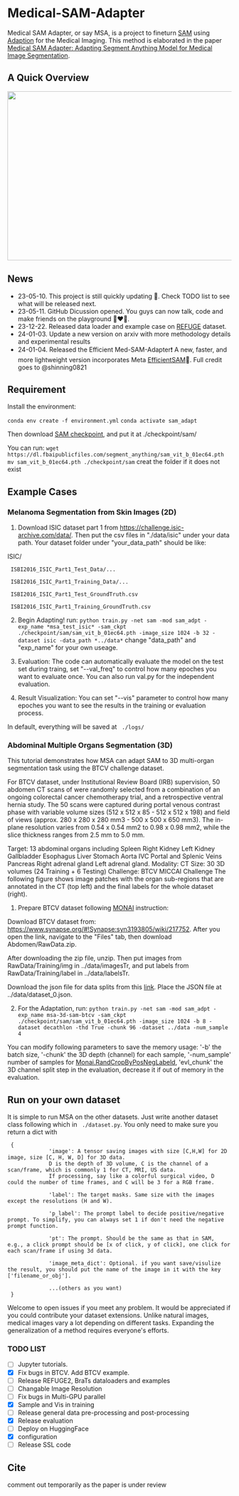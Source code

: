 # Medical-SAM-Adapter

Medical SAM Adapter, or say MSA, is a project to fineturn [SAM](https://github.com/facebookresearch/segment-anything) using [Adaption](https://lightning.ai/pages/community/tutorial/lora-llm/) for the Medical Imaging.
This method is elaborated in the paper [Medical SAM Adapter: Adapting Segment Anything Model for Medical Image Segmentation](https://arxiv.org/abs/2304.12620).


## A Quick Overview 

<img width="880" height="380" src="https://github.com/WuJunde/Medical-SAM-Adapter/blob/main/figs/medsamadpt.jpeg">

## News
- 23-05-10. This project is still quickly updating 🌝. Check TODO list to see what will be released next.
- 23-05-11. GitHub Dicussion opened. You guys can now talk, code and make friends on the playground 👨‍❤️‍👨. 
- 23-12-22. Released data loader and example case on [REFUGE](https://refuge.grand-challenge.org/) dataset.
- 24-01-03. Update a new version on arxiv with more methodology details and experimental results
- 24-01-04. Released the Efficient Med-SAM-Adapter❗️ A new, faster, and more lightweight version incorporates Meta [EfficientSAM](https://yformer.github.io/efficient-sam/)🏇. Full credit goes to @shinning0821
  
## Requirement

Install the environment:

``conda env create -f environment.yml``
``conda activate sam_adapt``

Then download [SAM checkpoint](https://dl.fbaipublicfiles.com/segment_anything/sam_vit_b_01ec64.pth), and put it at ./checkpoint/sam/

You can run:
``wget https://dl.fbaipublicfiles.com/segment_anything/sam_vit_b_01ec64.pth``
``mv sam_vit_b_01ec64.pth ./checkpoint/sam``
creat the folder if it does not exist

## Example Cases
### Melanoma Segmentation from Skin Images (2D)

1. Download ISIC dataset part 1 from https://challenge.isic-archive.com/data/. Then put the csv files in "./data/isic" under your data path. Your dataset folder under "your_data_path" should be like:

ISIC/

     ISBI2016_ISIC_Part1_Test_Data/...
     
     ISBI2016_ISIC_Part1_Training_Data/...
     
     ISBI2016_ISIC_Part1_Test_GroundTruth.csv
     
     ISBI2016_ISIC_Part1_Training_GroundTruth.csv
    
2. Begin Adapting! run: ``python train.py -net sam -mod sam_adpt -exp_name *msa_test_isic* -sam_ckpt ./checkpoint/sam/sam_vit_b_01ec64.pth -image_size 1024 -b 32 -dataset isic -data_path *../data*``
change "data_path" and "exp_name" for your own useage. 

3. Evaluation: The code can automatically evaluate the model on the test set during traing, set "--val_freq" to control how many epoches you want to evaluate once. You can also run val.py for the independent evaluation.

4. Result Visualization: You can set "--vis" parameter to control how many epoches you want to see the results in the training or evaluation process.

In default, everything will be saved at `` ./logs/`` 

### Abdominal Multiple Organs Segmentation (3D)

This tutorial demonstrates how MSA can adapt SAM to 3D multi-organ segmentation task using the BTCV challenge dataset.

For BTCV dataset, under Institutional Review Board (IRB) supervision, 50 abdomen CT scans of were randomly selected from a combination of an ongoing colorectal cancer chemotherapy trial, and a retrospective ventral hernia study. The 50 scans were captured during portal venous contrast phase with variable volume sizes (512 x 512 x 85 - 512 x 512 x 198) and field of views (approx. 280 x 280 x 280 mm3 - 500 x 500 x 650 mm3). The in-plane resolution varies from 0.54 x 0.54 mm2 to 0.98 x 0.98 mm2, while the slice thickness ranges from 2.5 mm to 5.0 mm.

Target: 13 abdominal organs including
Spleen
Right Kidney
Left Kidney
Gallbladder
Esophagus
Liver
Stomach
Aorta
IVC
Portal and Splenic Veins
Pancreas
Right adrenal gland
Left adrenal gland.
Modality: CT
Size: 30 3D volumes (24 Training + 6 Testing)
Challenge: BTCV MICCAI Challenge
The following figure shows image patches with the organ sub-regions that are annotated in the CT (top left) and the final labels for the whole dataset (right).


1. Prepare BTCV dataset following [MONAI](https://docs.monai.io/en/stable/index.html) instruction:

Download BTCV dataset from: https://www.synapse.org/#!Synapse:syn3193805/wiki/217752. After you open the link, navigate to the "Files" tab, then download Abdomen/RawData.zip.

After downloading the zip file, unzip. Then put images from RawData/Training/img in ../data/imagesTr, and put labels from RawData/Training/label in ../data/labelsTr.

Download the json file for data splits from this [link](https://drive.google.com/file/d/1qcGh41p-rI3H_sQ0JwOAhNiQSXriQqGi/view). Place the JSON file at ../data/dataset_0.json.

2. For the Adaptation, run: ``python train.py -net sam -mod sam_adpt -exp_name msa-3d-sam-btcv -sam_ckpt ./checkpoint/sam/sam_vit_b_01ec64.pth -image_size 1024 -b 8 -dataset decathlon -thd True -chunk 96 -dataset ../data -num_sample 4``  

You can modify following parameters to save the memory usage: '-b' the batch size, '-chunk' the 3D depth (channel) for each sample, '-num_sample' number of samples for [Monai.RandCropByPosNegLabeld](https://docs.monai.io/en/stable/transforms.html#randcropbyposneglabeld), 'evl_chunk' the 3D channel split step in the evaluation, decrease it if out of memory in the evaluation. 

## Run on  your own dataset
It is simple to run MSA on the other datasets. Just write another dataset class following which in `` ./dataset.py``. You only need to make sure you return a dict with 


     {
                 'image': A tensor saving images with size [C,H,W] for 2D image, size [C, H, W, D] for 3D data.
                 D is the depth of 3D volume, C is the channel of a scan/frame, which is commonly 1 for CT, MRI, US data. 
                 If processing, say like a colorful surgical video, D could the number of time frames, and C will be 3 for a RGB frame.

                 'label': The target masks. Same size with the images except the resolutions (H and W).

                 'p_label': The prompt label to decide positive/negative prompt. To simplify, you can always set 1 if don't need the negative prompt function.

                 'pt': The prompt. Should be the same as that in SAM, e.g., a click prompt should be [x of click, y of click], one click for each scan/frame if using 3d data.

                 'image_meta_dict': Optional. if you want save/visulize the result, you should put the name of the image in it with the key ['filename_or_obj'].

                 ...(others as you want)
     }


Welcome to open issues if you meet any problem. It would be appreciated if you could contribute your dataset extensions. Unlike natural images, medical images vary a lot depending on different tasks. Expanding the generalization of a method requires everyone's efforts.

### TODO LIST

- [ ] Jupyter tutorials.
- [x] Fix bugs in BTCV. Add BTCV example.
- [ ] Release REFUGE2, BraTs dataloaders and examples
- [ ] Changable Image Resolution 
- [ ] Fix bugs in Multi-GPU parallel
- [x] Sample and Vis in training
- [ ] Release general data pre-processing and post-processing
- [x] Release evaluation
- [ ] Deploy on HuggingFace
- [x] configuration
- [ ] Release SSL code

## Cite
comment out temporarily as the paper is under review




